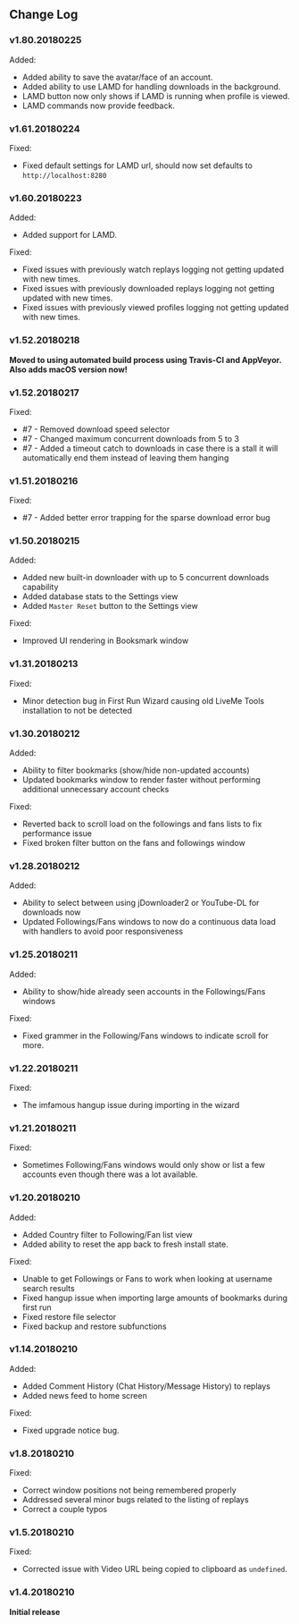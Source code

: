 ## Change Log

### v1.80.20180225
Added:
- Added ability to save the avatar/face of an account.
- Added ability to use LAMD for handling downloads in the background.
- LAMD button now only shows if LAMD is running when profile is viewed.
- LAMD commands now provide feedback.

### v1.61.20180224
Fixed:
- Fixed default settings for LAMD url, should now set defaults to `http://localhost:8280`

### v1.60.20180223
Added:
- Added support for LAMD.

Fixed:
- Fixed issues with previously watch replays logging not getting updated with new times.
- Fixed issues with previously downloaded replays logging not getting updated with new times.
- Fixed issues with previously viewed profiles logging not getting updated with new times.

### v1.52.20180218
**Moved to using automated build process using Travis-CI and AppVeyor.  Also adds macOS version now!**

### v1.52.20180217
Fixed:
- #7 - Removed download speed selector
- #7 - Changed maximum concurrent downloads from 5 to 3
- #7 - Added a timeout catch to downloads in case there is a stall it will automatically end them instead of leaving them hanging

### v1.51.20180216
Fixed:
- #7 - Added better error trapping for the sparse download error bug

### v1.50.20180215
Added:
- Added new built-in downloader with up to 5 concurrent downloads capability
- Added database stats to the Settings view
- Added `Master Reset` button to the Settings view

Fixed:
- Improved UI rendering in Booksmark window

### v1.31.20180213
Fixed:
- Minor detection bug in First Run Wizard causing old LiveMe Tools installation to not be detected

### v1.30.20180212
Added:
- Ability to filter bookmarks (show/hide non-updated accounts)
- Updated bookmarks window to render faster without performing additional unnecessary account checks

Fixed:
- Reverted back to scroll load on the followings and fans lists to fix performance issue
- Fixed broken filter button on the fans and followings window

### v1.28.20180212
Added:
- Ability to select between using jDownloader2 or YouTube-DL for downloads now
- Updated Followings/Fans windows to now do a continuous data load with handlers to avoid poor responsiveness

### v1.25.20180211
Added:
- Ability to show/hide already seen accounts in the Followings/Fans windows

Fixed:
- Fixed grammer in the Following/Fans windows to indicate scroll for more.

### v1.22.20180211
Fixed:
- The imfamous hangup issue during importing in the wizard

### v1.21.20180211
Fixed:
- Sometimes Following/Fans windows would only show or list a few accounts even though there was a lot available.

### v1.20.20180210
Added:
- Added Country filter to Following/Fan list view
- Added ability to reset the app back to fresh install state.

Fixed:
- Unable to get Followings or Fans to work when looking at username search results
- Fixed hangup issue when importing large amounts of bookmarks during first run
- Fixed restore file selector
- Fixed backup and restore subfunctions

### v1.14.20180210
Added:
- Added Comment History (Chat History/Message History) to replays
- Added news feed to home screen

Fixed:
- Fixed upgrade notice bug.

### v1.8.20180210
Fixed:
- Correct window positions not being remembered properly
- Addressed several minor bugs related to the listing of replays
- Correct a couple typos

### v1.5.20180210
Fixed:
- Corrected issue with Video URL being copied to clipboard as `undefined`.

### v1.4.20180210
**Initial release**

